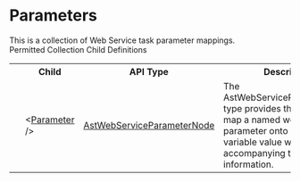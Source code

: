 # Parameters

<div class="LanguageSummary"><div class ="SummaryItem">This is a collection of Web Service task parameter mappings.</div></div><div class="SchemaBindingGroup"><div class="SchemaBindingGroupHeader">Permitted Collection Child Definitions</div><table id="SchemaBindingList" class="SchemaBindingList"><tbody><tr><th class="SchemaBindingIconColumnHeader">&nbsp;</th><th class="SchemaBindingNameColumnHeader">Child</th><th class="SchemaBindingTypeColumnHeader">API Type</th><th class="SchemaBindingSummaryColumnHeader">Description</th></tr><tr class="cd0"><td class="SchemaBindingIcon"><div class="NotRequired" /></td><td class="SchemaBindingName"><span class="punc">&lt;</span><a href=Varigence.Languages.Biml.Task.AstWebServiceParameterNode.html">Parameter</a><span class="punc"> /&gt;</span></td><td class="SchemaBindingType"><a href="../api-reference/Varigence.Languages.Biml.Task.AstWebServiceParameterNode.html">AstWebServiceParameterNode</a></td><td class="SchemaBindingSummary">The AstWebServiceParameterNode type provides the capability to map a named web service parameter onto a text or variable value with accompanying type information.</td></tr></tbody></table></div>